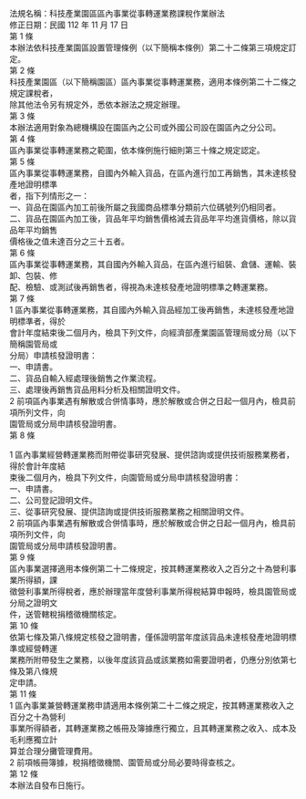 法規名稱：科技產業園區區內事業從事轉運業務課稅作業辦法  
修正日期：民國 112 年 11 月 17 日  
第 1 條  
本辦法依科技產業園區設置管理條例（以下簡稱本條例）第二十二條第三項規定訂定。  
第 2 條  
科技產業園區（以下簡稱園區）區內事業從事轉運業務，適用本條例第二十二條之規定課稅者，  
除其他法令另有規定外，悉依本辦法之規定辦理。  
第 3 條  
本辦法適用對象為總機構設在園區內之公司或外國公司設在園區內之分公司。  
第 4 條  
區內事業從事轉運業務之範圍，依本條例施行細則第三十條之規定認定。  
第 5 條  
區內事業從事轉運業務，自國內外輸入貨品，在區內進行加工再銷售，其未達核發產地證明標準  
者，指下列情形之一：  
一、貨品在園區內加工前後所屬之我國商品標準分類前六位碼號列仍相同者。  
二、貨品在園區內加工後，貨品年平均銷售價格減去貨品年平均進貨價格，除以貨品年平均銷售  
價格後之值未達百分之三十五者。  
第 6 條  
區內事業從事轉運業務，其自國內外輸入貨品，在區內進行組裝、倉儲、運輸、裝卸、包裝、修  
配、檢驗、或測試後再銷售者，得視為未達核發產地證明標準之轉運業務。  
第 7 條  
1 區內事業從事轉運業務，其自國內外輸入貨品經加工後再銷售，未達核發產地證明標準者，得於  
會計年度結束後二個月內，檢具下列文件，向經濟部產業園區管理局或分局（以下簡稱園管局或  
分局）申請核發證明書：  
一、申請書。  
二、貨品自輸入經處理後銷售之作業流程。  
三、處理後再銷售貨品用料分析及相關證明文件。  
2 前項區內事業遇有解散或合併情事時，應於解散或合併之日起一個月內，檢具前項所列文件，向  
園管局或分局申請核發證明書。  
第 8 條  


1 區內事業經營轉運業務而附帶從事研究發展、提供諮詢或提供技術服務業務者，得於會計年度結  
束後二個月內，檢具下列文件，向園管局或分局申請核發證明書：  
一、申請書。  
二、公司登記證明文件。  
三、從事研究發展、提供諮詢或提供技術服務業務之相關證明文件。  
2 前項區內事業遇有解散或合併情事時，應於解散或合併之日起一個月內，檢具前項所列文件，向  
園管局或分局申請核發證明書。  
第 9 條  
區內事業選擇適用本條例第二十二條規定，按其轉運業務收入之百分之十為營利事業所得額，課  
徵營利事業所得稅者，應於辦理當年度營利事業所得稅結算申報時，檢具園管局或分局之證明文  
件，送管轄稅捐稽徵機關核定。  
第 10 條  
依第七條及第八條規定核發之證明書，僅係證明當年度該貨品未達核發產地證明標準或經營轉運  
業務所附帶發生之業務，以後年度該貨品或該業務如需要證明者，仍應分別依第七條及第八條規  
定申請。  
第 11 條  
1 區內事業兼營轉運業務申請適用本條例第二十二條之規定，按其轉運業務收入之百分之十為營利  
事業所得額者，其轉運業務之帳冊及簿據應行獨立，且其轉運業務之收入、成本及毛利應獨立計  
算並合理分攤管理費用。  
2 前項帳冊簿據，稅捐稽徵機關、園管局或分局必要時得查核之。  
第 12 條  
本辦法自發布日施行。  



